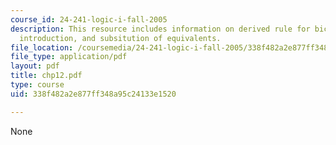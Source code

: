 ```yaml
---
course_id: 24-241-logic-i-fall-2005
description: This resource includes information on derived rule for biconditional
  introduction, and subsitution of equivalents.
file_location: /coursemedia/24-241-logic-i-fall-2005/338f482a2e877ff348a95c24133e1520_chp12.pdf
file_type: application/pdf
layout: pdf
title: chp12.pdf
type: course
uid: 338f482a2e877ff348a95c24133e1520

---
```

None